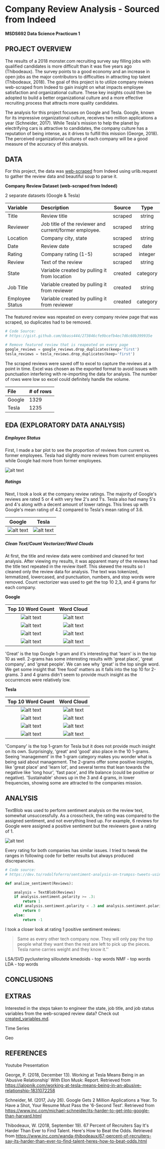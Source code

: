 # Company Review Analysis - Sourced from Indeed
#### MSDS692 Data Science Practicum 1

## PROJECT OVERVIEW
The results of a 2018 monster.com recruiting survey say filling jobs with qualified candidates is more difficult than it was five years ago (Thibodeaux). The survey points to a good economy and an increase in open jobs as the major contributors to difficulties in attracting top talent (Thibodeaux, 2018). The goal of this project is to utilize company reviews web-scraped from Indeed to gain insight on what impacts employee satisfaction and organizational culture. These key insights could then be adopted to build a better organizational culture and a more effective recruiting process that attracts more quality candidates.

The analysis for this project focuses on Google and Tesla. Google, known for its impressive organizational culture, receives two million applications a year (Schneider, 2017). While Tesla's mission to help the planet by electrifying cars is attractive to candidates, the company culture has a reputation of being intense, as it drives to fulfill this mission (George, 2018). The perceived organizational cultures of each company will be a good measure of the accuracy of this analysis.

## DATA

For this project, the data was [web-scraped](https://github.com/chris10davies/MSDS692-Data-Science-Practicum/blob/master/web_scrape.ipynb) from Indeed using urlib.request to gather the review data and beautiful soup to parse it.

**Company Review Dataset (web-scraped from Indeed)**

2 separate datasets (Google & Tesla)

| Variable       | Description          |  Source |Type |
|:------------- |:-------------|:-----:|:-----:|
| Title     | Review title | scraped |string |
| Reviewer | Job title of the reviewer and current/former employee. | scraped |string |
| Location | Company city,  state  | scraped |string |
| Date       | Review date | scraped |date|
| Rating | Company rating (1-5) |scraped |integer |
| Review | Text of the review | scraped |string |
| State | Variable created by pulling it from location  | created |category |
| Job Title | Variable created by pulling it from reviewer      | created |string |
| Employee Status | Variable created by pulling it from reviewer      | created |category |

The featured review was repeated on every company review page that was scraped, so duplicates had to be removed.
``` python
# Code Source:
# https://gist.github.com/bbass444/273846cfe9bcefb4ec7d6c60b399935e

# Remove featured review that is reapeated on every page
google_reviews = google_reviews.drop_duplicates(keep='first')
tesla_reviews = tesla_reviews.drop_duplicates(keep='first')
```
The scraped reviews were saved off to excel to capture the reviews at a point in time. Excel was chosen as the exported format to avoid issues with punctuation interfering with re-importing the data for analysis. The number of rows were low so excel could definitely handle the volume.  

| File       |# of rows |
|:------------- |:-------------|
| Google   | 1329 |
| Tesla  | 1235 |

## EDA (EXPLORATORY DATA ANALYSIS)

##### Employee Status
First, I made a bar plot to see the proportion of reviews from current vs. former employees. Tesla had slightly more reviews from current employees while Google had more from former employees.

![alt text](images/bar_emp_status.png "emp_status")

##### Ratings
Next, I took a look at the company review ratings. The majority of Google's reviews are rated 5 or 4 with very few 2's and 1's. Tesla also had many 5's and 4's along with a decent amount of lower ratings. This lines up with Google's mean rating of 4.2 compared to Tesla's mean rating of 3.6.

Google             |  Tesla
:-------------------------:|:-------------------------:
![alt text](images/rating_google.png "rating_google")  |  ![alt text](images/rating_tesla.png "rating_tesla")

##### Clean Text/Count Vectorizer/Word Clouds
At first, the title and review data were combined and cleaned for text analysis. After viewing my results, it was apparent many of the reviews had the title text repeated in the review itself. This skewed the results so I cleaned only the review data for analysis. The text was tokenized, lemmatized, lowercased, and punctuation, numbers, and stop words were removed. Count vectorizer was used to get the top 10 2,3, and 4 grams for each company.


**Google**

Top 10 Word Count            |  Word Cloud
:-------------------------:|:-------------------------:
![alt text](images/cv_google_1_gram.png "cv_1_google")|![alt text](images/wc_google_1_gram.png "wc_1_google")
![alt text](images/cv_google_2_gram.png "cv_2_google")|![alt text](images/wc_google_2_gram.png "wc_2_google")
![alt text](images/cv_google_3_gram.png "cv_3_google")|![alt text](images/wc_google_3_gram.png "wc_3_google")
![alt text](images/cv_google_4_gram.png "cv_4_google")|![alt text](images/wc_google_4_gram.png "wc_4_google")

'Great' is the top Google 1-gram and it's interesting that 'learn' is in the top 10 as well.  2-grams has some interesting results with 'great place', 'great company', and 'great people'.  We can see why 'great' is the top single word. We get some insight that 'free food' matters as it falls into the top 10 for 2-grams. 3 and 4 grams didn't seem to provide much insight as the occurrences were relatively low.  

**Tesla**

Top 10 Word Count            |  Word Cloud
:-------------------------:|:-------------------------:
![alt text](images/cv_tesla_1_gram.png "cv_1_tesla")|![alt text](images/wc_tesla_1_gram.png "wc_1_tesla")
![alt text](images/cv_tesla_2_gram.png "cv_1_tesla")|![alt text](images/wd_tesla_2_gram.png "wc_1_tesla")
![alt text](images/cv_tesla_3_gram.png "cv_3_tesla")|![alt text](images/wc_tesla_3_gram.png "wc_3_tesla")
![alt text](images/cv_tesla_4_gram.png "cv_4_tesla")|![alt text](images/wc_tesla_4_gram.png "wc_4_tesla")

'Company' is the top 1-gram for Tesla but it does not provide much insight on its own. Surprisingly, 'great' and 'good' also place in the 10 1-grams. Seeing 'management' in the 1-gram category makes you wonder what is being said about management.  The 2-grams offer some positive insights, like 'great place' and 'learn lot', and several terms that lean towards the negative like 'long hour', 'fast pace', and life balance (could be positive or negative). 'Sustainable' shows up in the 3 and 4 grams, in lower frequencies, showing some are attracted to the companies mission.

##  ANALYSIS
TextBlob was used to perform sentiment analysis on the review text, somewhat unsuccessfully.  As a crosscheck, the rating was compared to the assigned sentiment, and not everything lined up.  For example, 6 reviews for Google were assigned a positive sentiment but the reviewers gave a rating of 1.  

![alt text](images/sa_crosstab_google.png "sa_crosstab_google")

Every rating for both companies has similar issues. I tried to tweak the ranges in following code for better results but always produced discrepancies.

``` python
# Code source:
# https://dev.to/rodolfoferro/sentiment-analysis-on-trumpss-tweets-using-python-

def analize_sentiment(Reviews):

    analysis = TextBlob(Reviews)
    if analysis.sentiment.polarity >= .3:
        return 1
    elif analysis.sentiment.polarity < .3 and analysis.sentiment.polarity >= -.3 :
        return 0
    else:
        return -1
```

I took a closer look at rating 1 positive sentiment reviews:
> Same as every other tech company now. They will only pay the top people what they want then the rest are left to pick up the pieces. Tesla name carries weight and they know it.''

LSA/SVD
pyclustering
  silloutete
  kmedoids - top words
NMF - top words
LDA - top words
## CONCLUSIONS

## EXTRAS

Interested in the steps taken to engineer the state, job title, and job status variables from the web-scraped review data? Check out [created_variables.md](https://github.com/chris10davies/MSDS692-Data-Science-Practicum/blob/master/created_variables.md).

Time Series

Geo

## REFERENCES

Youtube Presentation

George, P. (2018, December 13). Working at Tesla Means Being in an 'Abusive Relationship' With Elon Musk: Report. Retrieved from https://jalopnik.com/working-at-tesla-means-being-in-an-abusive-relationship-1831072258

Schneider, M. (2017, July 26). Google Gets 2 Million Applications a Year. To Have a Shot, Your Resume Must Pass the '6-Second Test'. Retrieved from https://www.inc.com/michael-schneider/its-harder-to-get-into-google-than-harvard.html

Thibodeaux, W. (2018, September 19). 67 Percent of Recruiters Say It's Harder Than Ever to Find Talent. Here's How to Beat the Odds. Retrieved from https://www.inc.com/wanda-thibodeaux/67-percent-of-recruiters-say-its-harder-than-ever-to-find-talent-heres-how-to-beat-odds.html
